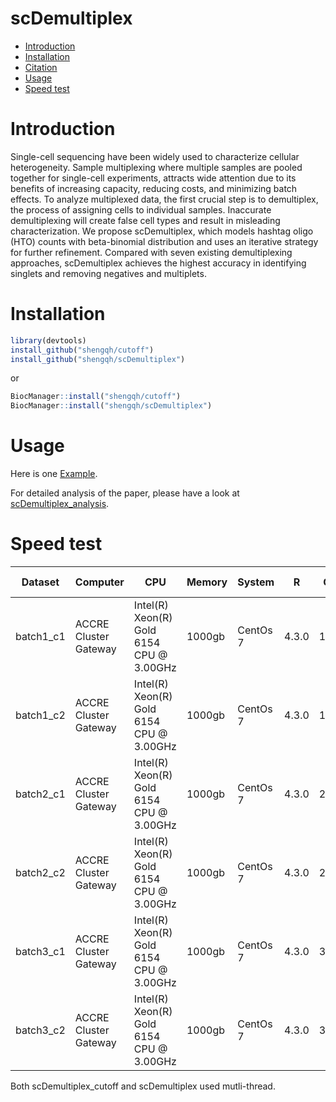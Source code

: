 scDemultiplex
==========
* [Introduction](#introduction)
* [Installation](#installation)
* [Citation](#citation)
* [Usage](#example)
* [Speed test](#speed)
<a name="introduction"/>

# Introduction

Single-cell sequencing have been widely used to characterize cellular heterogeneity. Sample multiplexing where multiple samples are pooled together for single-cell experiments, attracts wide attention due to its benefits of increasing capacity, reducing costs, and minimizing batch effects. To analyze multiplexed data, the first crucial step is to demultiplex, the process of assigning cells to individual samples. Inaccurate demultiplexing will create false cell types and result in misleading characterization. We propose scDemultiplex, which models hashtag oligo (HTO) counts with beta-binomial distribution and uses an iterative strategy for further refinement. Compared with seven existing demultiplexing approaches, scDemultiplex achieves the highest accuracy in identifying singlets and removing negatives and multiplets.

<a name="installation"/>

# Installation

```R
library(devtools)
install_github("shengqh/cutoff")
install_github("shengqh/scDemultiplex")
```

or

```R
BiocManager::install("shengqh/cutoff")
BiocManager::install("shengqh/scDemultiplex")
```

# Usage

Here is one [Example](http://htmlpreview.github.io/?https://github.com/shengqh/scDemultiplex/blob/main/vignettes/scDemultiplex.html).

For detailed analysis of the paper, please have a look at [scDemultiplex_analysis](https://github.com/shengqh/scDemultiplex_analysis).

# Speed test

| Dataset   | Computer              | CPU                                      | Memory | System   | R     | Cells | scDemultiplex cutoff | scDemultiplex refine |
| --------- | --------------------- | ---------------------------------------- | ------ | -------- | ----- | ----- | -------------------- | -------------------- |
| batch1_c1 | ACCRE Cluster Gateway | Intel(R) Xeon(R) Gold 6154 CPU @ 3.00GHz | 1000gb | CentOs 7 | 4.3.0 | 11900 | 8.1 sec              | 3.8 min              |
| batch1_c2 | ACCRE Cluster Gateway | Intel(R) Xeon(R) Gold 6154 CPU @ 3.00GHz | 1000gb | CentOs 7 | 4.3.0 | 12923 | 8.9 sec              | 2.7 min              |
| batch2_c1 | ACCRE Cluster Gateway | Intel(R) Xeon(R) Gold 6154 CPU @ 3.00GHz | 1000gb | CentOs 7 | 4.3.0 | 24905 | 28.5 sec             | 4.2 min              |
| batch2_c2 | ACCRE Cluster Gateway | Intel(R) Xeon(R) Gold 6154 CPU @ 3.00GHz | 1000gb | CentOs 7 | 4.3.0 | 25763 | 22.2 sec             | 4.1 min              |
| batch3_c1 | ACCRE Cluster Gateway | Intel(R) Xeon(R) Gold 6154 CPU @ 3.00GHz | 1000gb | CentOs 7 | 4.3.0 | 32886 | 25.5 sec             | 6.6 min              |
| batch3_c2 | ACCRE Cluster Gateway | Intel(R) Xeon(R) Gold 6154 CPU @ 3.00GHz | 1000gb | CentOs 7 | 4.3.0 | 31956 | 23.7 sec             | 11.4 min             |

Both scDemultiplex_cutoff and scDemultiplex used mutli-thread. 

